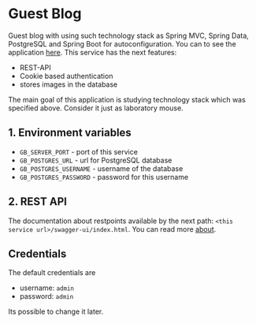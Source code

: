 # Guest Blog
Guest blog with using such technology stack as Spring MVC, Spring Data, PostgreSQL and Spring Boot for autoconfiguration. You can to see the application [here][1]. This service has the next features:
- REST-API
- Cookie based authentication
- stores images in the database

The main goal of this application is studying technology stack which was specified above. Consider it just as laboratory mouse.



## 1. Environment variables
- `GB_SERVER_PORT` - port of this service
- `GB_POSTGRES_URL` - url for PostgreSQL database
- `GB_POSTGRES_USERNAME` - username of the database
- `GB_POSTGRES_PASSWORD` - password for this username



## 2. REST API

The documentation about restpoints available by the next path: `<this service url>/swagger-ui/index.html`. You can read more [about][5].

## Credentials

The default credentials are
- username: `admin`
- password: `admin`

Its possible to change it later.



[1]: https://guestblog.herokuapp.com/swagger-ui/index.html
[2]: https://reactjs.org/
[4]: https://en.wikipedia.org/wiki/Base64
[5]: https://springfox.github.io/springfox/docs/current/#springfox-swagger-ui
